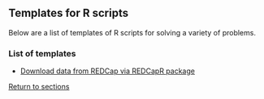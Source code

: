 ## Templates for R scripts

Below are a list of templates of R scripts for solving a variety of problems.

### List of templates

* [Download data from REDCap via REDCapR package](D08_P001_REDCap.R)

[Return to sections](C00_P002_Chapters.md)
